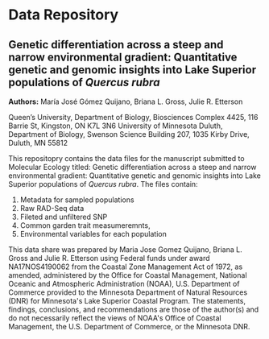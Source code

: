 # Data Repository
## Genetic differentiation across a steep and narrow environmental gradient: Quantitative genetic and genomic insights into Lake Superior populations of *Quercus rubra*

**Authors:** María José Gómez Quijano, Briana L. Gross, Julie R. Etterson

Queen’s University, Department of Biology, Biosciences Complex 4425, 116 Barrie St, Kingston, ON K7L 3N6
University of Minnesota Duluth, Department of Biology, Swenson Science Building 207, 1035 Kirby Drive, Duluth, MN 55812


This repositopry contains the data files for the manuscript submitted to Molecular Ecology titled: Genetic differentiation across a steep and narrow environmental gradient: Quantitative genetic and genomic insights into Lake Superior populations of *Quercus rubra*. 
The files contain:

1. Metadata for sampled populations
2. Raw RAD-Seq data
3. Fileted and unfiltered SNP
4. Common garden trait measumeremnts,
5. Environmental variables for each population

This data share was prepared by Maria Jose Gomez Quijano, Briana L. Gross and Julie R. Etterson using Federal funds under award NA17NOS4190062 from the Coastal Zone Management Act of 1972, as amended, administered by the Office for Coastal Management, National Oceanic and Atmospheric Administration (NOAA), U.S. Department of Commerce provided to the Minnesota Department of Natural Resources (DNR) for Minnesota's Lake Superior Coastal Program. The statements, findings, conclusions, and recommendations are those of the author(s) and do not necessarily reflect the views of NOAA's Office of Coastal Management, the U.S. Department of Commerce, or the Minnesota DNR.

